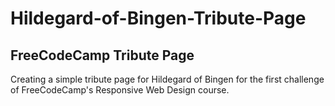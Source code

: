 # Hildegard-of-Bingen-Tribute-Page

## FreeCodeCamp Tribute Page
Creating a simple tribute page for Hildegard of Bingen for the first challenge of FreeCodeCamp's Responsive Web Design course.
